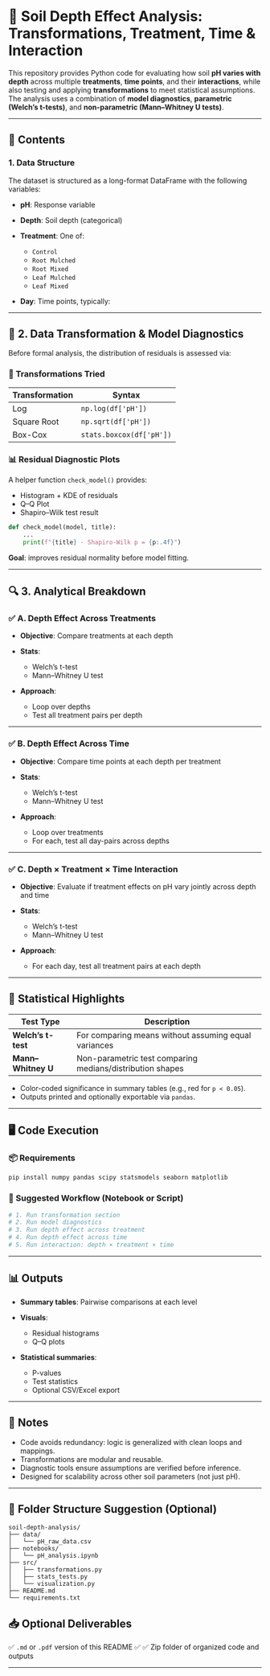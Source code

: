 
# 📘 Soil Depth Effect Analysis: Transformations, Treatment, Time & Interaction

This repository provides Python code for evaluating how soil **pH varies with depth** across multiple **treatments**, **time points**, and their **interactions**, while also testing and applying **transformations** to meet statistical assumptions. The analysis uses a combination of **model diagnostics**, **parametric (Welch’s t-tests)**, and **non-parametric (Mann–Whitney U tests)**.

---

## 📁 Contents

### 1. **Data Structure**

The dataset is structured as a long-format DataFrame with the following variables:

* **pH**: Response variable
* **Depth**: Soil depth (categorical)
* **Treatment**: One of:

  * `Control`
  * `Root Mulched`
  * `Root Mixed`
  * `Leaf Mulched`
  * `Leaf Mixed`
* **Day**: Time points, typically:

 

---

## 🔄 2. Data Transformation & Model Diagnostics

Before formal analysis, the distribution of residuals is assessed via:

### 🧪 Transformations Tried

| Transformation | Syntax                   |
| -------------- | ------------------------ |
| Log            | `np.log(df['pH'])`       |
| Square Root    | `np.sqrt(df['pH'])`      |
| Box-Cox        | `stats.boxcox(df['pH'])` |

### 📊 Residual Diagnostic Plots

A helper function `check_model()` provides:

* Histogram + KDE of residuals
* Q–Q Plot
* Shapiro–Wilk test result

```python
def check_model(model, title):
    ...
    print(f"{title} - Shapiro-Wilk p = {p:.4f}")
```

**Goal**: improves residual normality before model fitting.

---

## 🔍 3. Analytical Breakdown

### ✅ A. Depth Effect Across Treatments

* **Objective**: Compare treatments at each depth
* **Stats**:

  * Welch’s t-test
  * Mann–Whitney U test
* **Approach**:

  * Loop over depths
  * Test all treatment pairs per depth

---

### ✅ B. Depth Effect Across Time

* **Objective**: Compare time points at each depth per treatment
* **Stats**:

  * Welch’s t-test
  * Mann–Whitney U test
* **Approach**:

  * Loop over treatments
  * For each, test all day-pairs across depths

---

### ✅ C. Depth × Treatment × Time Interaction

* **Objective**: Evaluate if treatment effects on pH vary jointly across depth and time
* **Stats**:

  * Welch’s t-test
  * Mann–Whitney U test
* **Approach**:

  * For each day, test all treatment pairs at each depth

---

## 🧪 Statistical Highlights

| Test Type          | Description                                               |
| ------------------ | --------------------------------------------------------- |
| **Welch’s t-test** | For comparing means without assuming equal variances      |
| **Mann–Whitney U** | Non-parametric test comparing medians/distribution shapes |

* Color-coded significance in summary tables (e.g., red for `p < 0.05`).
* Outputs printed and optionally exportable via `pandas`.

---

## 🖥️ Code Execution

### 📦 Requirements

```bash
pip install numpy pandas scipy statsmodels seaborn matplotlib
```

### 📂 Suggested Workflow (Notebook or Script)

```python
# 1. Run transformation section
# 2. Run model diagnostics
# 3. Run depth effect across treatment
# 4. Run depth effect across time
# 5. Run interaction: depth × treatment × time
```

---

## 📊 Outputs

* **Summary tables**: Pairwise comparisons at each level
* **Visuals**:

  * Residual histograms
  * Q–Q plots
* **Statistical summaries**:

  * P-values
  * Test statistics
  * Optional CSV/Excel export

---
## 📌 Notes

* Code avoids redundancy: logic is generalized with clean loops and mappings.
* Transformations are modular and reusable.
* Diagnostic tools ensure assumptions are verified before inference.
* Designed for scalability across other soil parameters (not just pH).

---

## 📁 Folder Structure Suggestion (Optional)

```
soil-depth-analysis/
├── data/
│   └── pH_raw_data.csv
├── notebooks/
│   └── pH_analysis.ipynb
├── src/
│   ├── transformations.py
│   ├── stats_tests.py
│   └── visualization.py
├── README.md
└── requirements.txt
```

## 📥 Optional Deliverables

✅ `.md` or `.pdf` version of this README
✅ 
✅ Zip folder of organized code and outputs

---


